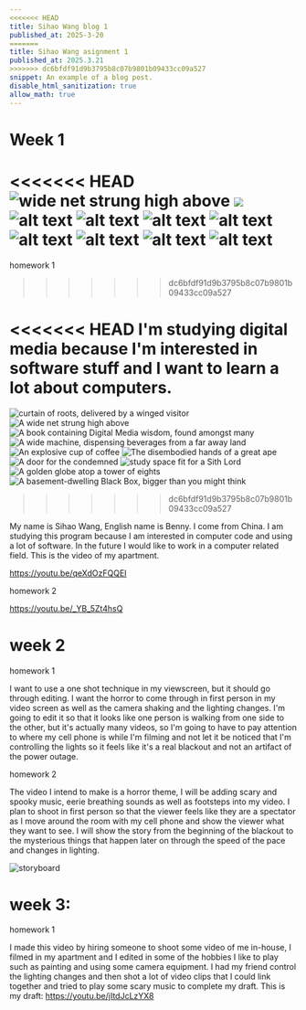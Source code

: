 ```yaml
---
<<<<<<< HEAD
title: Sihao Wang blog 1
published_at: 2025-3-20
=======
title: Sihao Wang asignment 1
published_at: 2025.3.21
>>>>>>> dc6bfdf91d9b3795b8c07b9801b09433cc09a527
snippet: An example of a blog post.
disable_html_sanitization: true
allow_math: true
---
```


# Week 1

<<<<<<< HEAD
![ wide net strung high above](wo1s1/0.jpg)
![](wo1s1/1.jpg)
![alt text](wo1s1/2.jpg)
![alt text](wo1s1/3.jpg)
![alt text](wo1s1/4.jpg)
![alt text](wo1s1/5.jpg)
![alt text](wo1s1/6.jpg)
![alt text](wo1s1/7.jpg)
![alt text](wo1s1/8.jpg)
![alt text](wo1s1/9.jpg)
=======
homework 1
>>>>>>> dc6bfdf91d9b3795b8c07b9801b09433cc09a527

<<<<<<< HEAD
I'm studying digital media because I'm interested in software stuff and I want to learn a lot about computers.
=======
![ curtain of roots, delivered by a winged visitor](../static/1/0.jpg)
![A wide net strung high above](../static/1/1.jpg)
![A book containing Digital Media wisdom, found amongst many](../static/1/2.jpg)
![A wide machine, dispensing beverages from a far away land](../static/1/3.jpg)
![An explosive cup of coffee](../static/1/4.jpg)
![The disembodied hands of a great ape](../static/1/5.jpg)
![A door for the condemned](../static/1/6.jpg)
![ study space fit for a Sith Lord](../static/1/7.jpg)
![A golden globe atop a tower of eights](../static/1/8.jpg)
![A basement-dwelling Black Box, bigger than you might think](../static/1/9.jpg)
>>>>>>> dc6bfdf91d9b3795b8c07b9801b09433cc09a527


My name is Sihao Wang, English name is Benny. I come from China. I am studying this program because I am interested in computer code and using a lot of software. In the future I would like to work in a computer related field. This is the video of my apartment.

https://youtu.be/qeXdOzFQQEI

homework 2

https://youtu.be/_YB_5Zt4hsQ


# week 2

homework 1

I want to use a one shot technique in my viewscreen, but it should go through editing. I want the horror to come through in first person in my video screen as well as the camera shaking and the lighting changes. I'm going to edit it so that it looks like one person is walking from one side to the other, but it's actually many videos, so I'm going to have to pay attention to where my cell phone is while I'm filming and not let it be noticed that I'm controlling the lights so it feels like it's a real blackout and not an artifact of the power outage.

homework 2

The video I intend to make is a horror theme, I will be adding scary and spooky music, eerie breathing sounds as well as footsteps into my video. I plan to shoot in first person so that the viewer feels like they are a spectator as I move around the room with my cell phone and show the viewer what they want to see. I will show the story from the beginning of the blackout to the mysterious things that happen later on through the speed of the pace and changes in lighting.

![storyboard](../static/1/video-storyboard-template-storyboard-template.jpg)


# week 3:

homework 1

I made this video by hiring someone to shoot some video of me in-house, I filmed in my apartment and I edited in some of the hobbies I like to play such as painting and using some camera equipment. I had my friend control the lighting changes and then shot a lot of video clips that I could link together and tried to play some scary music to complete my draft.
This is my draft: https://youtu.be/jItdJcLzYX8



